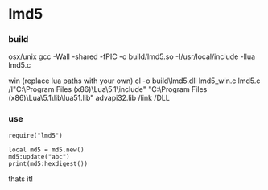 lmd5
===

### build

osx/unix
    gcc -Wall -shared -fPIC -o build/lmd5.so -I/usr/local/include -llua lmd5.c

win (replace lua paths with your own)
    cl -o build\lmd5.dll lmd5_win.c lmd5.c /I"C:\Program Files (x86)\Lua\5.1\include" "C:\Program Files (x86)\Lua\5.1\lib\lua51.lib" advapi32.lib /link /DLL


### use

    require("lmd5")

    local md5 = md5.new()
    md5:update("abc")
    print(md5:hexdigest())

thats it!



  